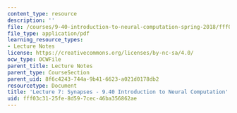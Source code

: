 ```yaml
---
content_type: resource
description: ''
file: /courses/9-40-introduction-to-neural-computation-spring-2018/fff03c3125fe8d597cec46ba356862ae_MIT9_40S18_Lec07.pdf
file_type: application/pdf
learning_resource_types:
- Lecture Notes
license: https://creativecommons.org/licenses/by-nc-sa/4.0/
ocw_type: OCWFile
parent_title: Lecture Notes
parent_type: CourseSection
parent_uid: 8f6c4243-744a-9b41-6623-a021d0178db2
resourcetype: Document
title: 'Lecture 7: Synapses - 9.40 Introduction to Neural Computation'
uid: fff03c31-25fe-8d59-7cec-46ba356862ae
---
```

